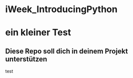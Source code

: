 # iWeek_IntroducingPython
# ein kleiner Test
## Diese Repo soll dich in deinem Projekt unterstützen 

test
